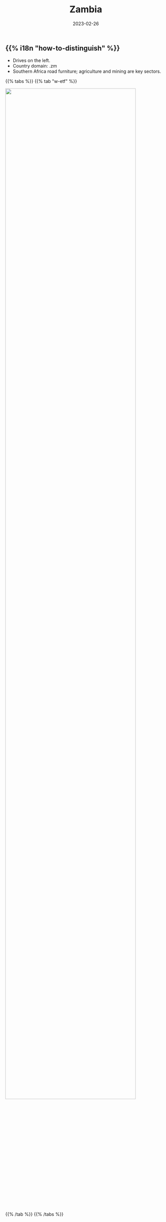 ﻿---
title: "Zambia"
date: 2023-02-26
lastmod: 2023-07-01
weight: 2
draft: false
keywords: [""]
sections: [""]
bg: "bg/city.jpg"
flag: "ZM.svg"
no_detaile_info: true
jetro_detail: true
is_unofficial: false
---

<div class="main-desciption country-description">
    <h2 class="section-title">{{% i18n "how-to-distinguish" %}}</h2>
    <ul class="rule-list">
        <li>Drives on the <span class="quiz">left</span>.</li>
        <li>Country domain: <span class="quiz">.zm</span></li>
        <li>Southern Africa road furniture; agriculture and mining are key sectors.</li>
    </ul>
</div>

{{% tabs %}}
{{% tab "w-etf" %}}
<div class="googlemap-if no-margin">
<img src="/rule/africa/zambia/960px-Grain_Silos_and_weighing_bridge.jpg" width="90%">
</div>
{{% /tab %}}
{{% /tabs %}}
